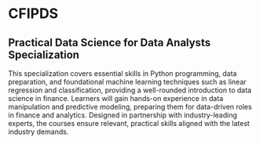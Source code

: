# CFIPDS
## Practical Data Science for Data Analysts Specialization

This specialization covers essential skills in Python programming, data preparation, and foundational machine learning techniques such as linear regression and classification, providing a well-rounded introduction to data science in finance. Learners will gain hands-on experience in data manipulation and predictive modeling, preparing them for data-driven roles in finance and analytics. Designed in partnership with industry-leading experts, the courses ensure relevant, practical skills aligned with the latest industry demands.  
